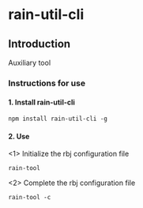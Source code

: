 # rain-util-cli

## Introduction

Auxiliary tool

### Instructions for use

#### 1. Install rain-util-cli

```shell
npm install rain-util-cli -g
```

#### 2. Use

<1> Initialize the rbj configuration file

```shell
rain-tool
```

<2> Complete the rbj configuration file

```shell
rain-tool -c
```
